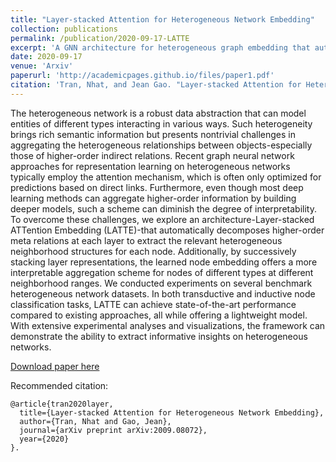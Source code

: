 ```yaml
---
title: "Layer-stacked Attention for Heterogeneous Network Embedding"
collection: publications
permalink: /publication/2020-09-17-LATTE
excerpt: 'A GNN architecture for heterogeneous graph embedding that automatically decomposes higher-order meta relations at each layer to extract the relevant heterogeneous neighborhood structures for each node.'
date: 2020-09-17
venue: 'Arxiv'
paperurl: 'http://academicpages.github.io/files/paper1.pdf'
citation: 'Tran, Nhat, and Jean Gao. "Layer-stacked Attention for Heterogeneous Network Embedding." arXiv preprint arXiv:2009.08072 (2020).'
---
```

The heterogeneous network is a robust data abstraction that can model entities of different types interacting in various ways. Such heterogeneity brings rich semantic information but presents nontrivial challenges in aggregating the heterogeneous relationships between objects-especially those of higher-order indirect relations. Recent graph neural network approaches for representation learning on heterogeneous networks typically employ the attention mechanism, which is often only optimized for predictions based on direct links. Furthermore, even though most deep learning methods can aggregate higher-order information by building deeper models, such a scheme can diminish the degree of interpretability. To overcome these challenges, we explore an architecture-Layer-stacked ATTention Embedding (LATTE)-that automatically decomposes higher-order meta relations at each layer to extract the relevant heterogeneous neighborhood structures for each node. Additionally, by successively stacking layer representations, the learned node embedding offers a more interpretable aggregation scheme for nodes of different types at different neighborhood ranges. We conducted experiments on several benchmark heterogeneous network datasets. In both transductive and inductive node classification tasks, LATTE can achieve state-of-the-art performance compared to existing approaches, all while offering a lightweight model. With extensive experimental analyses and visualizations, the framework can demonstrate the ability to extract informative insights on heterogeneous networks.

[Download paper here](https://arxiv.org/pdf/2009.08072)

Recommended citation: 

    @article{tran2020layer,
      title={Layer-stacked Attention for Heterogeneous Network Embedding},
      author={Tran, Nhat and Gao, Jean},
      journal={arXiv preprint arXiv:2009.08072},
      year={2020}
    }.